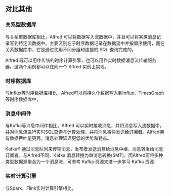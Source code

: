 ## 对比其他

### 关系型数据库

与关系型数据库相比，Alfred 可以将数据写入流数据中，并且可以将某类消息记录写到特定流数据中。主要区别在于时序数据记录在数据流中并按顺序使用，而在关系数据库中，它是通过使用不同分组和连接的 SQL 查询完成的。

Alfred 既可以用作传统的时序计算引擎，也可以用作实时数据消息流传输服务器。这两个用例都可以在同一个 Alfred 实例上实现。

### 时序数据库

与Influx等时序数据库相比，Alfred可以将持久化数据写入到Influx、TimesGraph等时序数据库中，

### 消息中间件

与Kafka等消息中间件相比，Alfred 可以实时接收消息，并将消息写入流数据中，并对消息流进行实时SQL查询与计算处理，并将消息事件发送给订阅者。Alfred拥有数据吞吐量更高，消息处理延迟更低的优势和特点。

Kafka® 通过消息队列来传输消息，发布者发送消息给消息中继，消息转发给消息订阅者。与Alfred不同，Kafka 消息转换为单消息转换(SMT)，而Alfred可将多种类型数据源聚合为一个消息流，可参考 Kafka 资源来进一步学习 Kafka 资源.




### 实时计算引擎

与Spark、Flink实时计算引擎相比，
